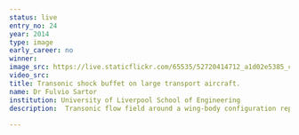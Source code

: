 ```yaml
---
status: live
entry_no: 24
year: 2014
type: image 
early_career: no 
winner: 
image_src: https://live.staticflickr.com/65535/52720414712_a1d02e5385_c_d.jpg
video_src: 
title: Transonic shock buffet on large transport aircraft.
name: Dr Fulvio Sartor
institution: University of Liverpool School of Engineering
description:  Transonic flow field around a wing-body configuration representative of a large transport aircraft at flight conditions. The image is a snapshot of an unsteady computational fluid dynamics simulation run on ARCHER.<br><br>The aircraft surface is coloured by the air pressure. The slices on the wings indicate the velocity field in the supersonic zone of the flow. Streamlines coloured by the velocity magnitude give an idea of the flow direction around the aircraft.
  
---
```


